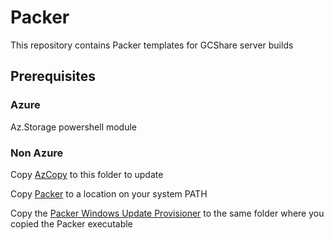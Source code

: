 # Packer

This repository contains Packer templates for GCShare server builds

## Prerequisites

### Azure
Az.Storage powershell module

### Non Azure
Copy [AzCopy](https://docs.microsoft.com/en-us/azure/storage/common/storage-use-azcopy-v10) to this folder to update

Copy [Packer](https://releases.hashicorp.com/packer/1.5.1/packer_1.5.1_windows_amd64.zip) to a location on your system PATH

Copy the [Packer Windows Update Provisioner](https://github.com/rgl/packer-provisioner-windows-update/releases/download/v0.9.0/packer-provisioner-windows-update-windows.zip) to the same folder where you copied the Packer executable
